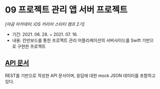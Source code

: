 # 09 프로젝트 관리 앱 서버 프로젝트
*[야곰 아카데미: iOS 커리어 스타터 캠프 2기]*
- 기간: 2021. 06. 28. ~ 2021. 07. 16.
- 내용: 칸반보드를 통한 프로젝트 관리 어플리케이션의 서버사이드를 Swift 기반으로 구현한 프로젝트

## [API 문서](https://github.com/stevenkim18/ios-project-manager-server/wiki/API-Documentation)
REST를 기반으로 작성한 API 문서이며, 응답에 대한 mock JSON 데이터를 포함하고 있다.
